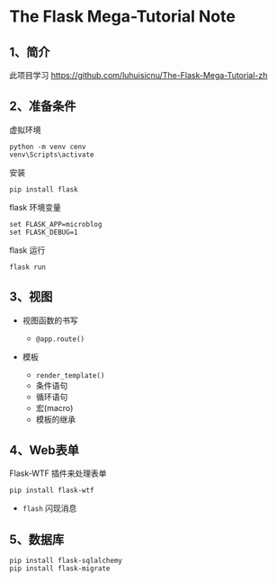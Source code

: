 # The Flask Mega-Tutorial Note

## 1、简介

此项目学习 https://github.com/luhuisicnu/The-Flask-Mega-Tutorial-zh

## 2、准备条件

虚拟环境

```shell
python -m venv cenv
venv\Scripts\activate
```

安装

```shell
pip install flask
```

flask 环境变量

```shell
set FLASK_APP=microblog
set FLASK_DEBUG=1
```

flask 运行

```shell
flask run
```

## 3、视图

+ 视图函数的书写

  + `@app.route()`

+ 模板

  + `render_template()`
  + 条件语句
  + 循环语句
  + 宏(macro)
  + 模板的继承

## 4、Web表单

Flask-WTF 插件来处理表单

```shell
pip install flask-wtf
```

+ `flash` 闪现消息

## 5、数据库

```shell
pip install flask-sqlalchemy
pip install flask-migrate
```